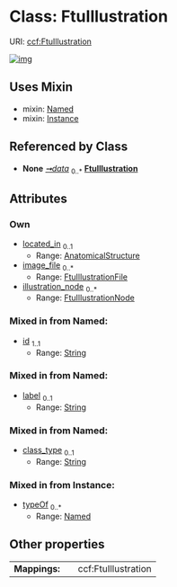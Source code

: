 
# Class: FtuIllustration




URI: [ccf:FtuIllustration](http://purl.org/ccf/FtuIllustration)


[![img](https://yuml.me/diagram/nofunky;dir:TB/class/[Named],[Instance],[FtuIllustrationNode],[FtuIllustrationFile],[FtuIllustrationNode]<illustration_node%200..*-++[FtuIllustration&#124;id:string;label:string%20%3F;class_type:string%20%3F],[FtuIllustrationFile]<image_file%200..*-++[FtuIllustration],[AnatomicalStructure]<located_in%200..1-%20[FtuIllustration],[Container]++-%20data%200..*>[FtuIllustration],[FtuIllustration]uses%20-.->[Named],[FtuIllustration]uses%20-.->[Instance],[Container],[AnatomicalStructure])](https://yuml.me/diagram/nofunky;dir:TB/class/[Named],[Instance],[FtuIllustrationNode],[FtuIllustrationFile],[FtuIllustrationNode]<illustration_node%200..*-++[FtuIllustration&#124;id:string;label:string%20%3F;class_type:string%20%3F],[FtuIllustrationFile]<image_file%200..*-++[FtuIllustration],[AnatomicalStructure]<located_in%200..1-%20[FtuIllustration],[Container]++-%20data%200..*>[FtuIllustration],[FtuIllustration]uses%20-.->[Named],[FtuIllustration]uses%20-.->[Instance],[Container],[AnatomicalStructure])

## Uses Mixin

 *  mixin: [Named](Named.md)
 *  mixin: [Instance](Instance.md)

## Referenced by Class

 *  **None** *[➞data](container__data.md)*  <sub>0..\*</sub>  **[FtuIllustration](FtuIllustration.md)**

## Attributes


### Own

 * [located_in](located_in.md)  <sub>0..1</sub>
     * Range: [AnatomicalStructure](AnatomicalStructure.md)
 * [image_file](image_file.md)  <sub>0..\*</sub>
     * Range: [FtuIllustrationFile](FtuIllustrationFile.md)
 * [illustration_node](illustration_node.md)  <sub>0..\*</sub>
     * Range: [FtuIllustrationNode](FtuIllustrationNode.md)

### Mixed in from Named:

 * [id](id.md)  <sub>1..1</sub>
     * Range: [String](types/String.md)

### Mixed in from Named:

 * [label](label.md)  <sub>0..1</sub>
     * Range: [String](types/String.md)

### Mixed in from Named:

 * [class_type](class_type.md)  <sub>0..1</sub>
     * Range: [String](types/String.md)

### Mixed in from Instance:

 * [typeOf](typeOf.md)  <sub>0..\*</sub>
     * Range: [Named](Named.md)

## Other properties

|  |  |  |
| --- | --- | --- |
| **Mappings:** | | ccf:FtuIllustration |

